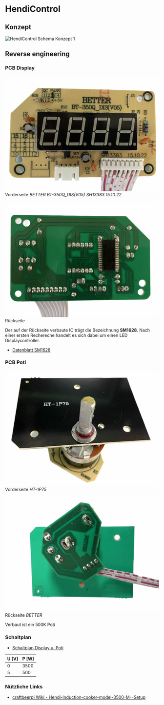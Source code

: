 # HendiControl

## Konzept

 ![HendiControl Schema Konzept 1](HendiControl/docu/HendiControl_Schema.svg)


## Reverse engineering

### PCB Display

![IMG_0695_small.jpg](photos/IMG_0695_small.jpg)
Vorderseite *BETTER BT-350Q_DIS(V05) SH13383 15.10.22*

![IMG_0694_small.jpg](photos/IMG_0694_small.jpg)
Rückseite

Der auf der Rückseite verbaute IC trägt die Bezeichnung __SM1628__. Nach einer ersten Rechereche handelt es sich dabei um einen LED Displaycontroller.
* [Datenblatt SM1628](docu/SM1628.PDF)

### PCB Poti

![IMG_0697_small.jpg](photos/IMG_0697_small.jpg)
Vorderseite *HT-1P75*

![IMG_0699_small.jpg](photos/IMG_0699_small.jpg)
Rückseite *BETTER*

Verbaut ist ein 500K Poti

### Schaltplan

* [Schaltplan Display u. Poti](reverse_engineering/Schematic_UI.pdf)

| U [V] | P [W] |
|-------|-------|
| 0     | 3500  |
| 5     | 500   |

### Nützliche Links

* [craftbeerpi Wiki - Hendi-Induction-cooker-model-3500-M--Setup](https://github.com/Manuel83/craftbeerpi/wiki/Hendi-Induction-cooker-model-3500-M--Setup)
